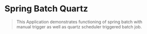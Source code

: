 # Spring Batch Quartz

> This Application demonstrates functioning of spring batch with manual trigger as well as quartz scheduler triggered batch job.
